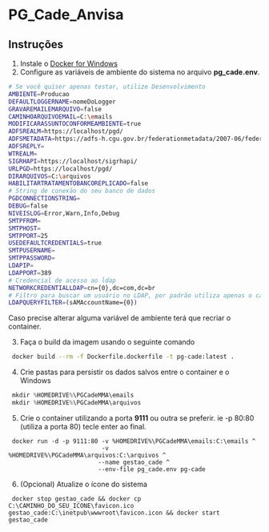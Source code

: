 # PG_Cade_Anvisa


## Instruções

1. Instale o [Docker for Windows](https://docs.docker.com/docker-for-windows/install/)
2. Configure as variáveis de ambiente do sistema no arquivo **pg_cade.env**.

```sh
# Se você quiser apenas testar, utilize Desenvolvimento
AMBIENTE=Producao
DEFAULTLOGGERNAME=nomeDoLogger
GRAVAREMAILEMARQUIVO=false
CAMINHOARQUIVOEMAIL=C:\emails
MODIFICARASSUNTOCONFORMEAMBIENTE=true
ADFSREALM=https://localhost/pgd/
ADFSMETADATA=https://adfs-h.cgu.gov.br/federationmetadata/2007-06/federationmetadata.xml
ADFSREPLY=
WTREALM=
SIGRHAPI=https://localhost/sigrhapi/
URLPGD=https://localhost/pgd/
DIRARQUIVOS=C:\arquivos
HABILITARTRATAMENTOBANCOREPLICADO=false
# String de conexão do seu banco de dados
PGDCONNECTIONSTRING=
DEBUG=false
NIVEISLOG=Error,Warn,Info,Debug
SMTPFROM=
SMTPHOST=
SMTPPORT=25
USEDEFAULTCREDENTIALS=true
SMTPUSERNAME=
SMTPPASSWORD=
LDAPIP=
LDAPPORT=389
# Credencial de acesso ao ldap
NETWORKCREDENTIALLDAP=cn={0},dc=com,dc=br
# Filtro para buscar um usuário no LDAP, por padrão utiliza apenas o campo sAMAccountName.
LDAPQUERYFILTER=(sAMAccountName={0})
```

Caso precise alterar alguma variável de ambiente terá que recriar o container.

3. Faça o build da imagem usando o seguinte comando
```sh
 docker build --rm -f Dockerfile.dockerfile -t pg-cade:latest .
```
4. Crie pastas para persistir os dados salvos entre o container e o Windows
```powershell
 mkdir %HOMEDRIVE%\PGCadeMMA\emails
 mkdir %HOMEDRIVE%\PGCadeMMA\arquivos
```
5. Crie o container utilizando a porta **9111** ou outra se preferir. ie -p 80:80 (utiliza a porta 80)
   tecle enter ao final.
```
 docker run -d -p 9111:80 -v %HOMEDRIVE%\PGCadeMMA\emails:C:\emails ^
                          -v %HOMEDRIVE%\PGCadeMMA\arquivos:C:\arquivos ^
                         --name gestao_cade ^
                         --env-file pg_cade.env pg-cade
```

6. (Opcional) Atualize o ícone do sistema
```
 docker stop gestao_cade && docker cp C:\CAMINHO_DO_SEU_ICONE\favicon.ico gestao_cade:C:\inetpub\wwwroot\favicon.icon && docker start gestao_cade
```

